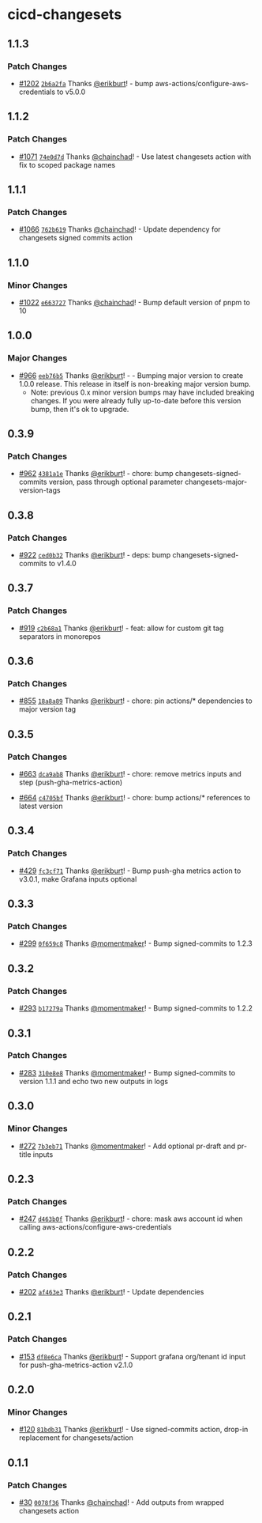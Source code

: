 # cicd-changesets

## 1.1.3

### Patch Changes

- [#1202](https://github.com/smartcontractkit/.github/pull/1202)
  [`2b6a2fa`](https://github.com/smartcontractkit/.github/commit/2b6a2fa519ea0a54ec96ecf90f18f8c69366dcda)
  Thanks [@erikburt](https://github.com/erikburt)! - bump
  aws-actions/configure-aws-credentials to v5.0.0

## 1.1.2

### Patch Changes

- [#1071](https://github.com/smartcontractkit/.github/pull/1071)
  [`74e0d7d`](https://github.com/smartcontractkit/.github/commit/74e0d7dd554230852b7b7a9037ab4269a463da70)
  Thanks [@chainchad](https://github.com/chainchad)! - Use latest changesets
  action with fix to scoped package names

## 1.1.1

### Patch Changes

- [#1066](https://github.com/smartcontractkit/.github/pull/1066)
  [`762b619`](https://github.com/smartcontractkit/.github/commit/762b61909a8bbf032b013474540b2bab10849d48)
  Thanks [@chainchad](https://github.com/chainchad)! - Update dependency for
  changesets signed commits action

## 1.1.0

### Minor Changes

- [#1022](https://github.com/smartcontractkit/.github/pull/1022)
  [`e663727`](https://github.com/smartcontractkit/.github/commit/e6637277f985dc4e37a7dd4edcc7e4519d96afcb)
  Thanks [@chainchad](https://github.com/chainchad)! - Bump default version of
  pnpm to 10

## 1.0.0

### Major Changes

- [#966](https://github.com/smartcontractkit/.github/pull/966)
  [`eeb76b5`](https://github.com/smartcontractkit/.github/commit/eeb76b5870e3c17856d5a60fd064a053c023b5f5)
  Thanks [@erikburt](https://github.com/erikburt)! - - Bumping major version to
  create 1.0.0 release. This release in itself is non-breaking major version
  bump.
  - Note: previous 0.x minor version bumps may have included breaking changes.
    If you were already fully up-to-date before this version bump, then it's ok
    to upgrade.

## 0.3.9

### Patch Changes

- [#962](https://github.com/smartcontractkit/.github/pull/962)
  [`4381a1e`](https://github.com/smartcontractkit/.github/commit/4381a1ef1956ff6153952eb19d3a84615f57ab95)
  Thanks [@erikburt](https://github.com/erikburt)! - chore: bump
  changesets-signed-commits version, pass through optional parameter
  changesets-major-version-tags

## 0.3.8

### Patch Changes

- [#922](https://github.com/smartcontractkit/.github/pull/922)
  [`ced0b32`](https://github.com/smartcontractkit/.github/commit/ced0b32325f63b17612babca89f44dcef5045d9c)
  Thanks [@erikburt](https://github.com/erikburt)! - deps: bump
  changesets-signed-commits to v1.4.0

## 0.3.7

### Patch Changes

- [#919](https://github.com/smartcontractkit/.github/pull/919)
  [`c2b68a1`](https://github.com/smartcontractkit/.github/commit/c2b68a1fea6b10827dbdbb77a48c5544cbb129e0)
  Thanks [@erikburt](https://github.com/erikburt)! - feat: allow for custom git
  tag separators in monorepos

## 0.3.6

### Patch Changes

- [#855](https://github.com/smartcontractkit/.github/pull/855)
  [`18a8a89`](https://github.com/smartcontractkit/.github/commit/18a8a89b23006355003b705d55acaf329c384d94)
  Thanks [@erikburt](https://github.com/erikburt)! - chore: pin actions/\*
  dependencies to major version tag

## 0.3.5

### Patch Changes

- [#663](https://github.com/smartcontractkit/.github/pull/663)
  [`dca9ab8`](https://github.com/smartcontractkit/.github/commit/dca9ab89d734e82738b8aa52bd25d09b205ec6ee)
  Thanks [@erikburt](https://github.com/erikburt)! - chore: remove metrics
  inputs and step (push-gha-metrics-action)

- [#664](https://github.com/smartcontractkit/.github/pull/664)
  [`c4705bf`](https://github.com/smartcontractkit/.github/commit/c4705bfdbf6c8e57c080d82a3c4f013aa96a2dfb)
  Thanks [@erikburt](https://github.com/erikburt)! - chore: bump actions/\*
  references to latest version

## 0.3.4

### Patch Changes

- [#429](https://github.com/smartcontractkit/.github/pull/429)
  [`fc3cf71`](https://github.com/smartcontractkit/.github/commit/fc3cf71f41e6bcdedf28f9d04058343bb66206d5)
  Thanks [@erikburt](https://github.com/erikburt)! - Bump push-gha metrics
  action to v3.0.1, make Grafana inputs optional

## 0.3.3

### Patch Changes

- [#299](https://github.com/smartcontractkit/.github/pull/299)
  [`0f659c8`](https://github.com/smartcontractkit/.github/commit/0f659c8cbbe6025d006106722fcc4420c7a955b8)
  Thanks [@momentmaker](https://github.com/momentmaker)! - Bump signed-commits
  to 1.2.3

## 0.3.2

### Patch Changes

- [#293](https://github.com/smartcontractkit/.github/pull/293)
  [`b17279a`](https://github.com/smartcontractkit/.github/commit/b17279a73fe46ce5ea3c11f05d2d45fcc5e4984f)
  Thanks [@momentmaker](https://github.com/momentmaker)! - Bump signed-commits
  to 1.2.2

## 0.3.1

### Patch Changes

- [#283](https://github.com/smartcontractkit/.github/pull/283)
  [`310e8e8`](https://github.com/smartcontractkit/.github/commit/310e8e861a63a19675e21c617e772f0cece1172c)
  Thanks [@momentmaker](https://github.com/momentmaker)! - Bump signed-commits
  to version 1.1.1 and echo two new outputs in logs

## 0.3.0

### Minor Changes

- [#272](https://github.com/smartcontractkit/.github/pull/272)
  [`7b3eb71`](https://github.com/smartcontractkit/.github/commit/7b3eb715da6598c9bcd2b8da4e59c584ed2dce6a)
  Thanks [@momentmaker](https://github.com/momentmaker)! - Add optional pr-draft
  and pr-title inputs

## 0.2.3

### Patch Changes

- [#247](https://github.com/smartcontractkit/.github/pull/247)
  [`d463b0f`](https://github.com/smartcontractkit/.github/commit/d463b0fec6024b2a0eb7502e2fa5917bd1c6c15e)
  Thanks [@erikburt](https://github.com/erikburt)! - chore: mask aws account id
  when calling aws-actions/configure-aws-credentials

## 0.2.2

### Patch Changes

- [#202](https://github.com/smartcontractkit/.github/pull/202)
  [`af463e3`](https://github.com/smartcontractkit/.github/commit/af463e3a584be3b85ae85e7a48f288a2098275cd)
  Thanks [@erikburt](https://github.com/erikburt)! - Update dependencies

## 0.2.1

### Patch Changes

- [#153](https://github.com/smartcontractkit/.github/pull/153)
  [`df8e6ca`](https://github.com/smartcontractkit/.github/commit/df8e6cab6b0aa2f152575d5f7aade5e712a53b86)
  Thanks [@erikburt](https://github.com/erikburt)! - Support grafana org/tenant
  id input for push-gha-metrics-action v2.1.0

## 0.2.0

### Minor Changes

- [#120](https://github.com/smartcontractkit/.github/pull/120)
  [`81bdb31`](https://github.com/smartcontractkit/.github/commit/81bdb319a25aef74b20d7a787fd9946ed53e164b)
  Thanks [@erikburt](https://github.com/erikburt)! - Use signed-commits action,
  drop-in replacement for changesets/action

## 0.1.1

### Patch Changes

- [#30](https://github.com/smartcontractkit/.github/pull/30)
  [`0078f36`](https://github.com/smartcontractkit/.github/commit/0078f365db96509ec63c3c0a6fd9a99655c77e53)
  Thanks [@chainchad](https://github.com/chainchad)! - Add outputs from wrapped
  changesets action
